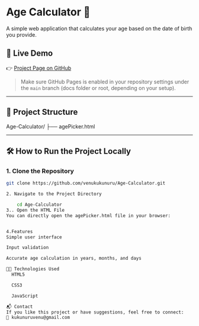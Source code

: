 # Age Calculator 🧮

A simple web application that calculates your age based on the date of birth you provide.

## 🚀 Live Demo

👉 [Project Page on GitHub](https://venukukunuru.github.io/Age-Calculator)

> Make sure GitHub Pages is enabled in your repository settings under the `main` branch (docs folder or root, depending on your setup).

---

## 📂 Project Structure

Age-Calculator/
├── agePicker.html


---

## 🛠️ How to Run the Project Locally

### 1. Clone the Repository

```bash
git clone https://github.com/venukukunuru/Age-Calculator.git

2. Navigate to the Project Directory

    cd Age-Calculator
3.. Open the HTML File
You can directly open the agePicker.html file in your browser:


4.Features
Simple user interface

Input validation

Accurate age calculation in years, months, and days

🧑‍💻 Technologies Used
  HTML5

  CSS3

  JavaScript

📬 Contact
If you like this project or have suggestions, feel free to connect:
📧 kukunuruvenu@gmail.com


















